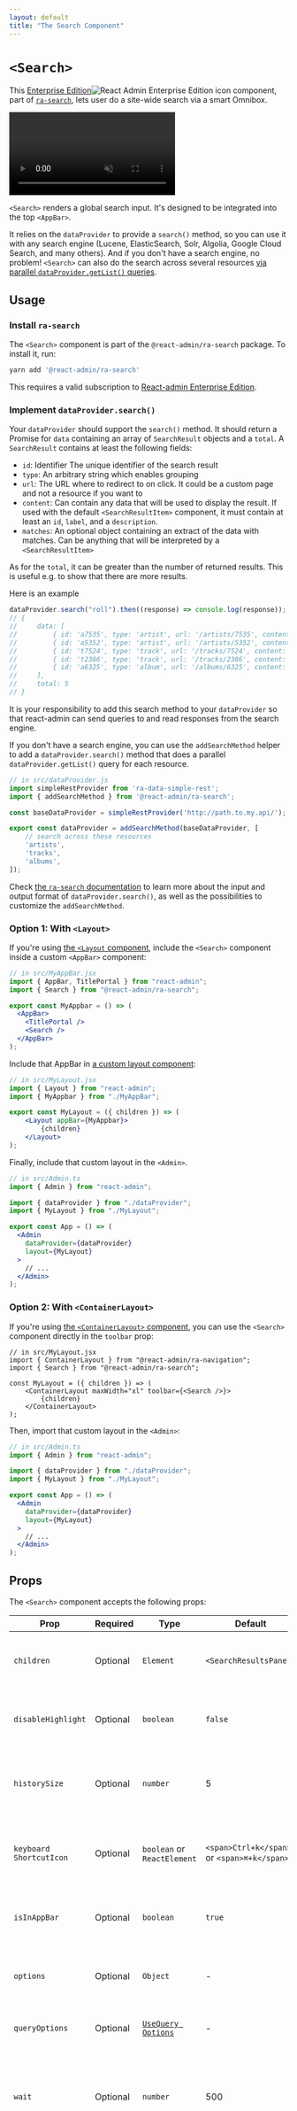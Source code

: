 ```yaml
---
layout: default
title: "The Search Component"
---
```


# `<Search>`

This [Enterprise Edition](https://react-admin-ee.marmelab.com)<img class="icon" src="./img/premium.svg" alt="React Admin Enterprise Edition icon" /> component, part of [`ra-search`](https://react-admin-ee.marmelab.com/documentation/ra-search), lets user do a site-wide search via a smart Omnibox.

<video controls autoplay playsinline muted loop>
  <source src="https://react-admin-ee.marmelab.com/assets/ra-search-demo.mp4" type="video/mp4" />
  Your browser does not support the video tag.
</video>

`<Search>` renders a global search input. It's designed to be integrated into the top `<AppBar>`.

It relies on the `dataProvider` to provide a `search()` method, so you can use it with any search engine (Lucene, ElasticSearch, Solr, Algolia, Google Cloud Search, and many others). And if you don't have a search engine, no problem! `<Search>` can also do the search across several resources [via parallel `dataProvider.getList()` queries](https://react-admin-ee.marmelab.com/documentation/ra-search#addsearchmethod-helper).

## Usage

### Install `ra-search`

The `<Search>` component is part of the `@react-admin/ra-search` package. To install it, run:

```sh
yarn add '@react-admin/ra-search'
```

This requires a valid subscription to [React-admin Enterprise Edition](https://react-admin-ee.marmelab.com).

### Implement `dataProvider.search()`

Your `dataProvider` should support the `search()` method. It should return a Promise for `data` containing an array of `SearchResult` objects and a `total`. A `SearchResult` contains at least the following fields:

- `id`: Identifier The unique identifier of the search result
- `type`: An arbitrary string which enables grouping
- `url`: The URL where to redirect to on click. It could be a custom page and not a resource if you want to
- `content`: Can contain any data that will be used to display the result. If used with the default `<SearchResultItem>` component, it must contain at least an `id`, `label`, and a `description`.
- `matches`: An optional object containing an extract of the data with matches. Can be anything that will be interpreted by a `<SearchResultItem>`

As for the `total`, it can be greater than the number of returned results. This is useful e.g. to show that there are more results.

Here is an example

```jsx
dataProvider.search("roll").then((response) => console.log(response));
// {
//     data: [
//         { id: 'a7535', type: 'artist', url: '/artists/7535', content: { label: 'The Rolling Stones', description: 'English rock band formed in London in 1962'  } }
//         { id: 'a5352', type: 'artist', url: '/artists/5352', content: { label: 'Sonny Rollins', description: 'American jazz tenor saxophonist'  } }
//         { id: 't7524', type: 'track', url: '/tracks/7524', content: { label: 'Like a Rolling Stone', year: 1965, recordCompany: 'Columbia', artistId: 345, albumId: 435456 } }
//         { id: 't2386', type: 'track', url: '/tracks/2386', content: { label: "It's Only Rock 'N Roll (But I Like It)", year: 1974, artistId: 7535, albumId: 6325 } }
//         { id: 'a6325', type: 'album', url: '/albums/6325', content: { label: "It's Only rock 'N Roll", year: 1974, artistId: 7535 }}
//     ],
//     total: 5
// }
```

It is your responsibility to add this search method to your `dataProvider` so that react-admin can send queries to and read responses from the search engine.

If you don't have a search engine, you can use the `addSearchMethod` helper to add a `dataProvider.search()` method that does a parallel `dataProvider.getList()` query for each resource.

```jsx
// in src/dataProvider.js
import simpleRestProvider from 'ra-data-simple-rest';
import { addSearchMethod } from '@react-admin/ra-search';

const baseDataProvider = simpleRestProvider('http://path.to.my.api/');

export const dataProvider = addSearchMethod(baseDataProvider, [
    // search across these resources
    'artists',
    'tracks',
    'albums',
]);
```

Check [the `ra-search` documentation](https://react-admin-ee.marmelab.com/documentation/ra-search) to learn more about the input and output format of `dataProvider.search()`, as well as the possibilities to customize the `addSearchMethod`.

### Option 1: With `<Layout>`

If you're using [the `<Layout` component](./Layout.md), include the `<Search>` component inside a custom `<AppBar>` component:

```jsx
// in src/MyAppBar.jsx
import { AppBar, TitlePortal } from "react-admin";
import { Search } from "@react-admin/ra-search";

export const MyAppbar = () => (
  <AppBar>
    <TitlePortal />
    <Search />
  </AppBar>
);
```

Include that AppBar in [a custom layout component](./Layout.md):

```jsx
// in src/MyLayout.jsx
import { Layout } from "react-admin";
import { MyAppbar } from "./MyAppBar";

export const MyLayout = ({ children }) => (
    <Layout appBar={MyAppbar}>
        {children}
    </Layout>
);
```

Finally, include that custom layout in the `<Admin>`.

```jsx
// in src/Admin.ts
import { Admin } from "react-admin";

import { dataProvider } from "./dataProvider";
import { MyLayout } from "./MyLayout";

export const App = () => (
  <Admin
    dataProvider={dataProvider}
    layout={MyLayout}
  >
    // ...
  </Admin>
);
```

### Option 2: With `<ContainerLayout>`

If you're using [the `<ContainerLayout>` component](./ContainerLayout.md), you can use the `<Search>` component directly in the `toolbar` prop:

```tsx
// in src/MyLayout.jsx
import { ContainerLayout } from "@react-admin/ra-navigation";
import { Search } from "@react-admin/ra-search";

const MyLayout = ({ children }) => (
    <ContainerLayout maxWidth="xl" toolbar={<Search />}>
        {children}
    </ContainerLayout>
);
```

Then, import that custom layout in the `<Admin>`:

```jsx
// in src/Admin.ts
import { Admin } from "react-admin";

import { dataProvider } from "./dataProvider";
import { MyLayout } from "./MyLayout";

export const App = () => (
  <Admin
    dataProvider={dataProvider}
    layout={MyLayout}
  >
    // ...
  </Admin>
);
```

## Props

The `<Search>` component accepts the following props:

| Prop                   | Required | Type                                                                              | Default                                     | Description                                                                           |
| ---------------------- | -------- | --------------------------------------------------------------------------------- | ------------------------------------------- | ------------------------------------------------------------------------------------- |
| `children`             | Optional | `Element`                                                                         | `<SearchResultsPanel>`                      | A component that will display the results.                                            |
| `disableHighlight`     | Optional | `boolean`                                                                         | `false`                                     | Disable the highlight of the search term of each result.                              |
| `historySize`          | Optional | `number`                                                                          | 5                                           | The number of past queries to keep in history.                                        |
| `keyboard ShortcutIcon`| Optional | `boolean` or `ReactElement`                                                       | `<span>Ctrl+k</span>` or `<span>⌘+k</span>` | Disable or configure the keyboard shortcut icon.                                      |
| `isInAppBar`           | Optional | `boolean`                                                                         | `true`                                      | Apply a dedicated style to the `<AppBar>` if true                                     |
| `options`              | Optional | `Object`                                                                          | -                                           | An object containing options to apply to the search.                                  |
| `queryOptions`         | Optional | [`UseQuery Options`](https://tanstack.com/query/v3/docs/react/reference/useQuery) | -                                           | `react-query` options for the search query                                            |
| `wait`                 | Optional | `number`                                                                          | 500                                         | The delay of debounce for the search to launch after typing in ms.                    |
| `withKeyboard Shortcut`| Optional | `boolean` or [`Keys`](https://react-hotkeys-hook.vercel.app/)                     | `false`                                     | Enable or configure a shortcut to open and access the search input and their results. |

Additional props are passed down to the Material UI [`<TextField>`](https://mui.com/material-ui/react-text-field/) component.

## `children`

The `<Search>` children allow you to customize the way results are displayed. The child component can grab the search result using the `useSearchResult` hook.

```tsx
import { Admin, AppBar, TitlePortal, Layout } from 'react-admin';
import { Search, useSearchResult } from '@react-admin/ra-search';

const CustomSearchResultsPanel = () => {
    const { data, onClose } = useSearchResult();

    return (
        <ul>
            {data.map(searchResult => (
                <li key={searchResult.id}>{searchResult.content.label}</li>
            ))}
        </ul>
    );
};

const MyAppBar = () => (
    <AppBar>
        <TitlePortal />
        <Search>
            <CustomSearchResultsPanel />
        </Search>
    </AppBar>
);

const MyLayout = ({ children }) => (
    <Layout appBar={MyAppBar}>
        {children}
    </Layout>
);

export const App = () => (
    <Admin dataProvider={searchDataProvider} layout={MyLayout}>
        // ...
    </Admin>
);
```

## `disableHighlight`

The search terms in each result are highlighted. You can disable this feature with the `disableHighlight` prop as follows:

```tsx
<Search disableHighlight />
```

**Tip:** To customize the highlight style check out the [Customizing the result items](#customizing-the-result-items) section below. 

## `historySize`

The number of previous user searches to keep in the popover. For example, if a user performs 10 searches and `historySize` is set to 5, the popover will display the user's last 5 queries.

```tsx
<Search historySize={5} />
```

## `keyboardShortcutIcon`

Use the `keyboardShortcutIcon` prop to disable or customize the keyboard shortcut icon.

![Keyboard Shortcut Icon](./img/ra-search-keyboard-shortcut-icon.png)

```tsx
<Search keyboardShortcutIcon={<span>Shift+s</span>} />
```

If you don't want to display this icon, you can pass `false` to the `keyboardShortcutIcon` prop:

```tsx
<Search keyboardShortcutIcon={false} />
```

## `isInAppBar`

The `<Search>` component has a specific style to fit the admin appBar. If you need to render the `<Search>` component elsewhere, you can set `isInAppBar` to `false` and hence apply the default MUI style.

```tsx
<Search isInAppBar={false} />
```

## `options`

An object containing options to apply to the search:

-   `targets`:`string[]`: an array of the indices on which to perform the search. Defaults to an empty array.
-   `{any}`:`{any}`: any custom option to pass to the search engine.

{% raw %}
```tsx
<Search options={{ foo: 'bar' }} />
```
{% endraw %}

## `queryOptions`

`<Search>` accepts a [`queryOptions` prop](https://tanstack.com/query/v3/docs/framework/react/reference/useQuery) to pass options to the react-query client.
This can be useful e.g. to override the default side effects such as `onSuccess` or `onError`.


{% raw %}
```tsx
<Search queryOptions={{ onSuccess: data => console.log(data) }} />
```
{% endraw %}

## `wait`

The number of milliseconds to wait before processing the search request, immediately after the user enters their last character.

```tsx
<Search wait={200} />
```

## `withKeyboardShortcut`

Enable opening and accessing the search input and their results with a keyboard shortcut.

![Keyboard Shortcut Icon](./img/ra-search-keyboard-shortcut-icon.png)

```tsx
<Search withKeyboardShortcut />
```

The default shortcut is `Ctrl+K` on Windows and Linux, and `Cmd+K` on MacOS. You can override this shortcut by passing the key combination as a string to the `withKeyboardShortcut` prop:

```tsx
<Search withKeyboardShortcut="ctrl+f" />
```

You can also set multiple shortcuts:

```tsx
<Search
    withKeyboardShortcut={['mod+k', 'shift+s']}
    helperText="Open search with 'ctrl+k', 'cmd+k' or 'shift+s'"
/>
```

You can use the following modifiers and special keys:

- `shift`
- `alt`
- `ctrl`
- `meta`
- `mod` (which listens for `ctrl` on Windows/Linux and `cmd` on macOS)
- `backspace`
- `tab`
- `clear`
- `enter` or `return`
- `esc` or `escape`
- `space`
- `up`, `down`, `left`, `right`
- `pageup`, `pagedown`
- `del` or `delete`
- `f1`, `f2` ... `f19`

**Tip:** Upper case letters are considered lower case letters. To handle users pressing the letter `S` in capital letters, you must set `withKeyboardShortcut` to `shift+s`.

**Tip:** If you override the default shortcut with an array of multiple shortcuts, the default shortcut icon will be your first shortcut. To edit it, you can update the [shortcut icon](#keyboardshortcuticon) as well.

## Customizing The Result Items

By default, `<Search>` displays the results in `<SearchResultsPanel>`, which displays each results in a `<SearchResultItem>`. So rendering `<Search>` without children is equivalent to rendering:

```tsx
const MySearch = () => (
    <Search>
        <SearchResultsPanel>
            <SearchResultItem />
        </SearchResultsPanel>
    </Search>
);
```

`<SearchResultItem>` renders the `content.label` and `content.description` for each result. You can customize what it renders by providing a function as the `label` and the `description` props. This function takes the search result as a parameter and must return a React element.

For instance:

```tsx
import {
    Search,
    SearchResultsPanel,
    SearchResultItem,
} from '@react-admin/ra-search';

const MySearch = () => (
    <Search>
        <SearchResultsPanel>
            <SearchResultItem
                label={record => (
                    <>
                        {record.type === 'artists' ? (
                            <PersonIcon />
                        ) : (
                            <MusicIcon />
                        )}
                        <span>{record.content.label}</span>
                    </>
                )}
            />
        </SearchResultsPanel>
    </Search>
);
```

You can also completely replace the search result item component:

```tsx
import { Search, SearchResultsPanel } from '@react-admin/ra-search';

const MySearchResultItem = ({ data, onClose }) => (
    <li key={data.id} className="highlight">
        <Link to={data.url} onClick={onClose}>
            <strong>{data.content.label}</strong>
        </Link>
        <p>{data.content.description}</p>
    </li>
);

const MySearch = () => (
    <Search>
        <SearchResultsPanel>
            <MySearchResultItem />
        </SearchResultsPanel>
    </Search>
);
```

**Tip:** You can customize the highlight of the search terms by overriding the `<SearchResultsPanel sx>` prop as following:

{% raw %}
```jsx
const CustomSearch = () => (
    <Search>
        <SearchResultsPanel
            sx={{
                '& ::highlight(search)': {
                    backgroundColor: '#7de5fa',
                },
            }}
        />
    </Search>
);
```
{% endraw %}

## Customizing the Entire Search Results

Pass a custom React element as a child of `<Search>` to customize the appearance of the search results. This can be useful e.g. to customize the results grouping, or to arrange search results differently.

`ra-search` renders the `<Search>` inside a `SearchContext`. You can use the `useSearchResultContext` hook to read the search results, as follows:

```jsx
import { Search, useSearchResult } from '@react-admin/ra-search';

const MySearch = props => (
    <Search>
        <CustomSearchResultsPanel />
    </Search>
);

const CustomSearchResultsPanel = () => {
    const { data, onClose } = useSearchResult();

    return (
        <ul>
            {data.map(searchResult => (
                <li key={searchResult.id}>
                    <Link to={searchResult.url} onClick={onClose}>
                        <strong>{searchResult.content.label}</strong>
                    </Link>
                    <p>{searchResult.content.description}</p>
                </li>
            ))}
        </ul>
    );
};
```
